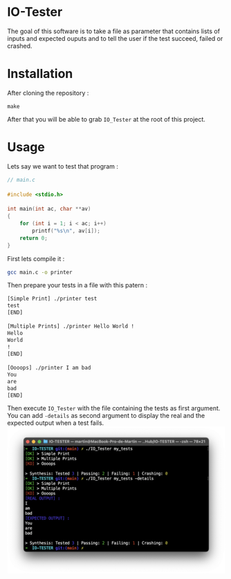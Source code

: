 # IO-Tester
The goal of this software is to take a file as parameter that contains lists of inputs and expected ouputs and to tell the user if the test succeed, failed or crashed.

# Installation
After cloning the repository :
```
make
```
After that you will be able to grab `IO_Tester` at the root of this project.

# Usage

Lets say we want to test that program :
```c
// main.c

#include <stdio.h>

int main(int ac, char **av)
{
    for (int i = 1; i < ac; i++)
        printf("%s\n", av[i]);
    return 0;
}
```
First lets compile it :
```sh
gcc main.c -o printer
```
Then prepare your tests in a file with this patern :
```
[Simple Print] ./printer test
test
[END]

[Multiple Prints] ./printer Hello World !
Hello
World
!
[END]

[Oooops] ./printer I am bad
You
are
bad
[END]
```
Then execute `IO_Tester` with the file containing the tests as first argument. You can add `-details` as second argument to display the real and the expected output when a test fails.
![Details](exemples/exemple.png)